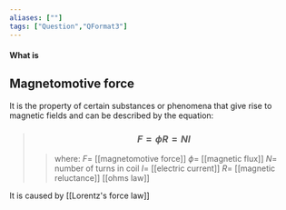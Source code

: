 ```yaml
---
aliases: [""]
tags: ["Question","QFormat3"]
---
```


#### What is
## Magnetomotive force

It is the property of certain substances or phenomena that give rise to magnetic fields and can be described by the equation:

> ### $$ F = \phi R = NI $$ 
>> where:
>> $F=$ [[magnetomotive force]]
>> $\phi=$ [[magnetic flux]]
>> $N=$ number of turns in coil
>> $I=$ [[electric current]]
>> $R=$ [[magnetic reluctance]]
>[[ohms law]]

It is caused by [[Lorentz's force law]]